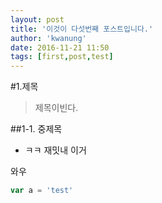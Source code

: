 ```yaml
---
layout: post
title: '이것이 다섯번째 포스트입니다.'
author: 'kwanung'
date: 2016-11-21 11:50
tags: [first,post,test]
---
```


#1.제목
>제목이빈다.

##1-1. 중제목
- ㅋㅋ 재밋내 이거

와우

```` javascript
var a = 'test'
````


